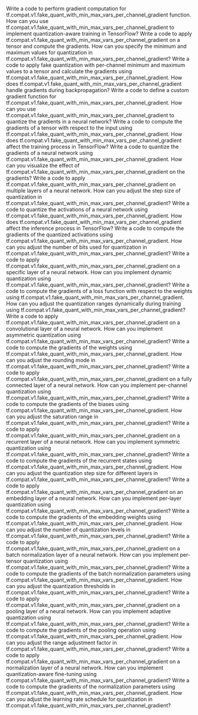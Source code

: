 Write a code to perform gradient computation for tf.compat.v1.fake_quant_with_min_max_vars_per_channel_gradient function.
How can you use tf.compat.v1.fake_quant_with_min_max_vars_per_channel_gradient to implement quantization-aware training in TensorFlow?
Write a code to apply tf.compat.v1.fake_quant_with_min_max_vars_per_channel_gradient on a tensor and compute the gradients.
How can you specify the minimum and maximum values for quantization in tf.compat.v1.fake_quant_with_min_max_vars_per_channel_gradient?
Write a code to apply fake quantization with per-channel minimum and maximum values to a tensor and calculate the gradients using tf.compat.v1.fake_quant_with_min_max_vars_per_channel_gradient.
How does tf.compat.v1.fake_quant_with_min_max_vars_per_channel_gradient handle gradients during backpropagation?
Write a code to define a custom gradient function for tf.compat.v1.fake_quant_with_min_max_vars_per_channel_gradient.
How can you use tf.compat.v1.fake_quant_with_min_max_vars_per_channel_gradient to quantize the gradients in a neural network?
Write a code to compute the gradients of a tensor with respect to the input using tf.compat.v1.fake_quant_with_min_max_vars_per_channel_gradient.
How does tf.compat.v1.fake_quant_with_min_max_vars_per_channel_gradient affect the training process in TensorFlow?
Write a code to quantize the gradients of a neural network using tf.compat.v1.fake_quant_with_min_max_vars_per_channel_gradient.
How can you visualize the effect of tf.compat.v1.fake_quant_with_min_max_vars_per_channel_gradient on the gradients?
Write a code to apply tf.compat.v1.fake_quant_with_min_max_vars_per_channel_gradient on multiple layers of a neural network.
How can you adjust the step size of quantization in tf.compat.v1.fake_quant_with_min_max_vars_per_channel_gradient?
Write a code to quantize the activations of a neural network using tf.compat.v1.fake_quant_with_min_max_vars_per_channel_gradient.
How does tf.compat.v1.fake_quant_with_min_max_vars_per_channel_gradient affect the inference process in TensorFlow?
Write a code to compute the gradients of the quantized activations using tf.compat.v1.fake_quant_with_min_max_vars_per_channel_gradient.
How can you adjust the number of bits used for quantization in tf.compat.v1.fake_quant_with_min_max_vars_per_channel_gradient?
Write a code to apply tf.compat.v1.fake_quant_with_min_max_vars_per_channel_gradient on a specific layer of a neural network.
How can you implement dynamic quantization using tf.compat.v1.fake_quant_with_min_max_vars_per_channel_gradient?
Write a code to compute the gradients of a loss function with respect to the weights using tf.compat.v1.fake_quant_with_min_max_vars_per_channel_gradient.
How can you adjust the quantization ranges dynamically during training using tf.compat.v1.fake_quant_with_min_max_vars_per_channel_gradient?
Write a code to apply tf.compat.v1.fake_quant_with_min_max_vars_per_channel_gradient on a convolutional layer of a neural network.
How can you implement asymmetric quantization using tf.compat.v1.fake_quant_with_min_max_vars_per_channel_gradient?
Write a code to compute the gradients of the weights using tf.compat.v1.fake_quant_with_min_max_vars_per_channel_gradient.
How can you adjust the rounding mode in tf.compat.v1.fake_quant_with_min_max_vars_per_channel_gradient?
Write a code to apply tf.compat.v1.fake_quant_with_min_max_vars_per_channel_gradient on a fully connected layer of a neural network.
How can you implement per-channel quantization using tf.compat.v1.fake_quant_with_min_max_vars_per_channel_gradient?
Write a code to compute the gradients of the biases using tf.compat.v1.fake_quant_with_min_max_vars_per_channel_gradient.
How can you adjust the saturation range in tf.compat.v1.fake_quant_with_min_max_vars_per_channel_gradient?
Write a code to apply tf.compat.v1.fake_quant_with_min_max_vars_per_channel_gradient on a recurrent layer of a neural network.
How can you implement symmetric quantization using tf.compat.v1.fake_quant_with_min_max_vars_per_channel_gradient?
Write a code to compute the gradients of the recurrent states using tf.compat.v1.fake_quant_with_min_max_vars_per_channel_gradient.
How can you adjust the quantization step size for different layers in tf.compat.v1.fake_quant_with_min_max_vars_per_channel_gradient?
Write a code to apply tf.compat.v1.fake_quant_with_min_max_vars_per_channel_gradient on an embedding layer of a neural network.
How can you implement per-layer quantization using tf.compat.v1.fake_quant_with_min_max_vars_per_channel_gradient?
Write a code to compute the gradients of the embedding weights using tf.compat.v1.fake_quant_with_min_max_vars_per_channel_gradient.
How can you adjust the number of quantization levels in tf.compat.v1.fake_quant_with_min_max_vars_per_channel_gradient?
Write a code to apply tf.compat.v1.fake_quant_with_min_max_vars_per_channel_gradient on a batch normalization layer of a neural network.
How can you implement per-tensor quantization using tf.compat.v1.fake_quant_with_min_max_vars_per_channel_gradient?
Write a code to compute the gradients of the batch normalization parameters using tf.compat.v1.fake_quant_with_min_max_vars_per_channel_gradient.
How can you adjust the quantization thresholds in tf.compat.v1.fake_quant_with_min_max_vars_per_channel_gradient?
Write a code to apply tf.compat.v1.fake_quant_with_min_max_vars_per_channel_gradient on a pooling layer of a neural network.
How can you implement adaptive quantization using tf.compat.v1.fake_quant_with_min_max_vars_per_channel_gradient?
Write a code to compute the gradients of the pooling operation using tf.compat.v1.fake_quant_with_min_max_vars_per_channel_gradient.
How can you adjust the range adjustment factor in tf.compat.v1.fake_quant_with_min_max_vars_per_channel_gradient?
Write a code to apply tf.compat.v1.fake_quant_with_min_max_vars_per_channel_gradient on a normalization layer of a neural network.
How can you implement quantization-aware fine-tuning using tf.compat.v1.fake_quant_with_min_max_vars_per_channel_gradient?
Write a code to compute the gradients of the normalization parameters using tf.compat.v1.fake_quant_with_min_max_vars_per_channel_gradient.
How can you adjust the learning rate schedule for quantization in tf.compat.v1.fake_quant_with_min_max_vars_per_channel_gradient?